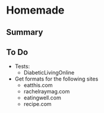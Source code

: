 # Homemade
## Summary
## To Do
* Tests:
  * DiabeticLivingOnline
* Get formats for the following sites
  * eatthis.com
  * rachelraymag.com
  * eatingwell.com
  * recipe.com
